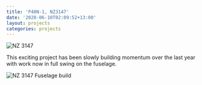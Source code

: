 ```yaml
---
title: 'P40N-1, NZ3147'
date: '2020-06-10T02:09:52+13:00'
layout: projects
categories: projects
---
```


![NZ 3147](/assets/img/projects/p40n-1-nz3147/p40n-1-nz3147-1.jpg)

This exciting project has been slowly building momentum over the last year with work now in full swing on the fuselage.

![NZ 3147 Fuselage build](/assets/img/projects/p40n-1-nz3147/p40n-1-nz3147-2.jpg)
